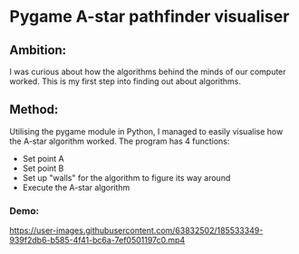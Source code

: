 <h1>Pygame A-star pathfinder visualiser</h1>

<h2> Ambition: </h2>
I was curious about how the algorithms behind the minds of our computer worked. This is my first step into finding out about algorithms.

<h2> Method: </h2>

Utilising the pygame module in Python, I managed to easily visualise how the A-star algorithm worked.
The program has 4 functions:

- Set point A
- Set point B
- Set up "walls" for the algorithm to figure its way around
- Execute the A-star algorithm

<h3> Demo: </h3>


https://user-images.githubusercontent.com/63832502/185533349-939f2db6-b585-4f41-bc6a-7ef0501197c0.mp4

